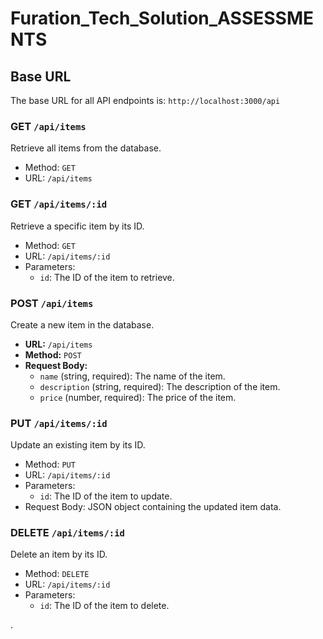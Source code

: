 
# Furation_Tech_Solution_ASSESSMENTS


## Base URL

The base URL for all API endpoints is: `http://localhost:3000/api`


### GET `/api/items`

Retrieve all items from the database.

- Method: `GET`
- URL: `/api/items`

### GET `/api/items/:id`

Retrieve a specific item by its ID.

- Method: `GET`
- URL: `/api/items/:id`
- Parameters:
  - `id`: The ID of the item to retrieve.
  

### POST `/api/items`

Create a new item in the database.

- **URL:** `/api/items`
- **Method:** `POST`
- **Request Body:**
  - `name` (string, required): The name of the item.
  - `description` (string, required): The description of the item.
  - `price` (number, required): The price of the item.


### PUT `/api/items/:id`

Update an existing item by its ID.

- Method: `PUT`
- URL: `/api/items/:id`
- Parameters:
  - `id`: The ID of the item to update.
- Request Body: JSON object containing the updated item data.

### DELETE `/api/items/:id`

Delete an item by its ID.

- Method: `DELETE`
- URL: `/api/items/:id`
- Parameters:
  - `id`: The ID of the item to delete.

.
